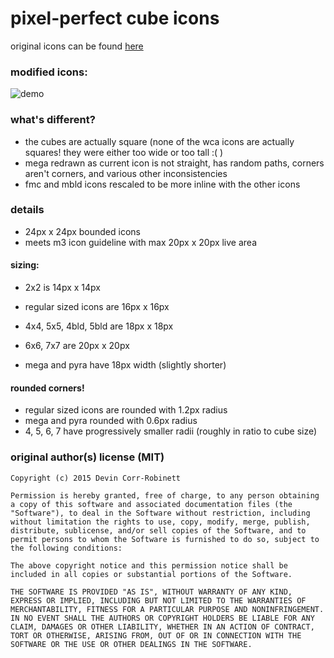 # pixel-perfect cube icons

original icons can be found [here](https://github.com/cubing/icons)

### modified icons:
![demo](https://github.com/pdtxie/pixel-perfect-cube-icons/assets/65262710/eaef747a-77a7-4df3-a9d5-31469563131d)


### what's different?
- the cubes are actually square (none of the wca icons are actually squares! they were either too wide or too tall :( )
- mega redrawn as current icon is not straight, has random paths, corners aren't corners, and various other inconsistencies
- fmc and mbld icons rescaled to be more inline with the other icons


### details
- 24px x 24px bounded icons
- meets m3 icon guideline with max 20px x 20px live area


#### sizing:
- 2x2 is 14px x 14px
- regular sized icons are 16px x 16px
- 4x4, 5x5, 4bld, 5bld are 18px x 18px
- 6x6, 7x7 are 20px x 20px

- mega and pyra have 18px width (slightly shorter)


#### rounded corners!
- regular sized icons are rounded with 1.2px radius
- mega and pyra rounded with 0.6px radius
- 4, 5, 6, 7 have progressively smaller radii (roughly in ratio to cube size)



### original author(s) license (MIT)
```
Copyright (c) 2015 Devin Corr-Robinett

Permission is hereby granted, free of charge, to any person obtaining a copy of this software and associated documentation files (the "Software"), to deal in the Software without restriction, including without limitation the rights to use, copy, modify, merge, publish, distribute, sublicense, and/or sell copies of the Software, and to permit persons to whom the Software is furnished to do so, subject to the following conditions:

The above copyright notice and this permission notice shall be included in all copies or substantial portions of the Software.

THE SOFTWARE IS PROVIDED "AS IS", WITHOUT WARRANTY OF ANY KIND, EXPRESS OR IMPLIED, INCLUDING BUT NOT LIMITED TO THE WARRANTIES OF MERCHANTABILITY, FITNESS FOR A PARTICULAR PURPOSE AND NONINFRINGEMENT. IN NO EVENT SHALL THE AUTHORS OR COPYRIGHT HOLDERS BE LIABLE FOR ANY CLAIM, DAMAGES OR OTHER LIABILITY, WHETHER IN AN ACTION OF CONTRACT, TORT OR OTHERWISE, ARISING FROM, OUT OF OR IN CONNECTION WITH THE SOFTWARE OR THE USE OR OTHER DEALINGS IN THE SOFTWARE.
```
